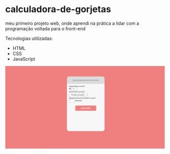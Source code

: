 # calculadora-de-gorjetas
<p>meu primeiro projeto web, onde aprendi na prática a lidar com a programação voltada para o front-end</p>
<p>Tecnologias utilizadas:</p>

 - HTML
 - CSS
 - JavaScript
<img src="assets/calculadora-de-gorjetas.png">
